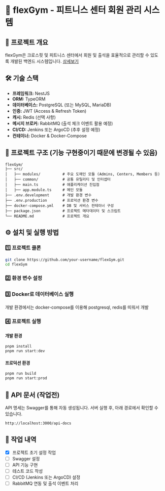 # 🚀 flexGym - 피트니스 센터 회원 관리 시스템

## 📌 프로젝트 개요
flexGym은 크로스핏 및 피트니스 센터에서 회원 및 출석을 효율적으로 관리할 수 있도록 개발된 백엔드 시스템입니다. 
[상세보기](https://www.notion.so/animomin/19a6e64e0516802c88c4e69589172437?pvs=4)

## 🛠 기술 스택
- **프레임워크:** NestJS
- **ORM:** TypeORM
- **데이터베이스:** PostgreSQL (또는 MySQL, MariaDB)
- **인증:** JWT (Access & Refresh Token)
- **캐시:** Redis (선택 사항)
- **메시지 브로커:** RabbitMQ (출석 체크 이벤트 활용 예정)
- **CI/CD:** Jenkins 또는 ArgoCD (추후 설정 예정)
- **컨테이너:** Docker & Docker-Compose

## 📂 프로젝트 구조 (기능 구현중이기 때문에 변경될 수 있음)
```
flexGym/
├── src/
│   ├── modules/          # 주요 도메인 모듈 (Admins, Centers, Members 등)
│   ├── common/           # 공통 유틸리티 및 인터셉터
│   ├── main.ts           # 애플리케이션 진입점
│   ├── app.module.ts     # 메인 모듈
├── .env.development      # 개발 환경 변수
├── .env.production       # 프로덕션 환경 변수
├── docker-compose.yml    # DB 및 서비스 컨테이너 구성
├── package.json          # 프로젝트 메타데이터 및 스크립트
└── README.md             # 프로젝트 개요
```

## ⚙️ 설치 및 실행 방법
### 1️⃣ 프로젝트 클론
```sh
git clone https://github.com/your-username/flexGym.git
cd flexGym
```

### 2️⃣ 환경 변수 설정

### 3️⃣ Docker로 데이터베이스 실행
개발 환경에서는 docker-compose를 이용해 postgresql, redis를 띠워서 개발

### 4️⃣ 프로젝트 실행
#### 개발 환경
```sh
pnpm install
pnpm run start:dev
```
#### 프로덕션 환경
```sh
pnpm run build
pnpm run start:prod
```

## 📖 API 문서 (작업전)
API 명세는 Swagger를 통해 자동 생성됩니다.
서버 실행 후, 아래 경로에서 확인할 수 있습니다.
```
http://localhost:3000/api-docs
```

## 📌 작업 내역
- [x] 프로젝트 초기 설정 작업
- [ ] Swagger 설정
- [ ] API 기능 구현
- [ ] 테스트 코드 작성
- [ ] CI/CD (Jenkins 또는 ArgoCD) 설정
- [ ] RabbitMQ 연동 및 출석 이벤트 처리
